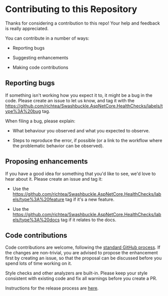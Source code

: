 # Contributing to this Repository

Thanks for considering a contribution to this repo! Your help and feedback is really appreciated.

You can contribute in a number of ways:

- Reporting bugs

- Suggesting enhancements

- Making code contributions

## Reporting bugs

If something isn't working how you expect it to, it might be a bug in the code. Please create an issue to let us know,
and tag it with the https://github.com/richtea/Swashbuckle.AspNetCore.HealthChecks/labels/type%3A%20bug tag.

When filing a bug, please explain:

- What behaviour you observed and what you expected to observe.

- Steps to reproduce the error, if possible (or a link to the workflow where the problematic
  behavior can be observed).

## Proposing enhancements

If you have a good idea for something that you'd like to see,  we'd love to hear about it. Please
create an issue and tag it:

- Use the https://github.com/richtea/Swashbuckle.AspNetCore.HealthChecks/labels/type%3A%20feature tag if it's a new
  feature.

- Use the https://github.com/richtea/Swashbuckle.AspNetCore.HealthChecks/labels/type%3A%20docs tag if it relates to the
  docs.

## Code contributions

Code contributions are welcome, following the [standard GitHub
process](https://docs.github.com/en/get-started/quickstart/contributing-to-projects). If the changes
are non-trivial, you are advised to propose the enhancement first by creating an issue, so that the
proposal can be discussed before you spend lots of time working on it.

Style checks and other analyzers are built-in. Please keep your style consistent with existing code and fix all warnings
before you create a PR.

Instructions for the release process are [here](./docs/ReleaseProcess.md).
